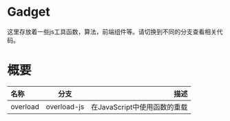 # Gadget
这里存放着一些js工具函数，算法，前端组件等。请切换到不同的分支查看相关代码。

# 概要
|名称|分支|描述|
|:---|:--:|---:|
|overload| overload-js | 在JavaScript中使用函数的重载 |
